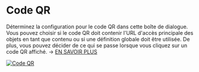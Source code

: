 # Code QR 

Déterminez la configuration pour le code QR dans cette boîte de dialogue. Vous pouvez choisir si le code QR doit contenir l'URL d'accès principale des objets en tant que contenu ou si une définition globale doit être utilisée. De plus, vous pouvez décider de ce qui se passe lorsque vous cliquez sur un code QR affiché. → [EN SAVOIR PLUS](../../../i-doit-pro-add-ons/i-doit-qr-code-printer.md)

[![Code QR](../../../assets/images/en/system-administration/administration/predefined-content/qr-code/1-qc.png)](../../../assets/images/en/system-administration/administration/predefined-content/qr-code/1-qc.png)
